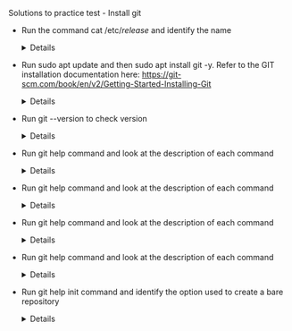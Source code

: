 

Solutions to practice test - Install git

- Run the command cat /etc/*release* and identify the name
    
  <details>
  
  ```
  $ cat /etc/*release*
  ```
  
  </details>
  
- Run sudo apt update and then sudo apt install git -y. Refer to the GIT installation documentation here: https://git-scm.com/book/en/v2/Getting-Started-Installing-Git
  
  <details>
  
  ```
  $ sudo apt update 
  $ sudo apt install git -y
  ```
  
  </details>
  
- Run git --version to check version
  
  <details>
  
  ```
  $ git --version
  ```
  
  </details>
  
- Run git help command and look at the description of each command
  
  <details>
  
  ```
  $ git help|more 
  $ git show
  ```
  
  </details>
  
- Run git help command and look at the description of each command
  
  <details>
  
  ```
  $ git help|more
  $ git branch
  ```
  
  </details>
  
- Run git help command and look at the description of each command
  
  <details>
  
  ```
  $ git help|more
  $ git fetch
  ```
  
  </details>
  
- Run git help command and look at the description of each command
  
  <details>
  
  ```
  $ git help|more
  $ git init
  ```
  
  </details>
  
- Run git help init command and identify the option used to create a bare repository
  
  <details>
  
  ```
  $ apt-get install git-man
  $ git help init
  $ git init --bare
  ```
  
  </details>
  
